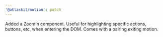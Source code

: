 ```yaml
---
'@atlaskit/motion': patch
---
```


Added a ZoomIn component. Useful for highlighting specific actions, buttons, etc, when entering the DOM. Comes with a pairing exiting motion.
